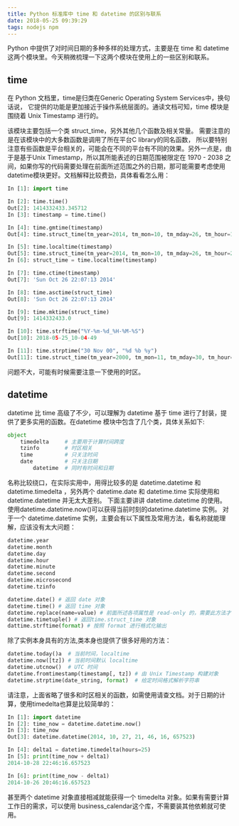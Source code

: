 ```yaml
---
title: Python 标准库中 time 和 datetime 的区别与联系
date: 2018-05-25 09:39:29
tags: nodejs npm
---
```


Python 中提供了对时间日期的多种多样的处理方式，主要是在 time 和 datetime 这两个模块里。今天稍微梳理一下这两个模块在使用上的一些区别和联系。

## time

在 Python 文档里，time是归类在Generic Operating System Services中，换句话说， 它提供的功能是更加接近于操作系统层面的。通读文档可知，time 模块是围绕着 Unix Timestamp 进行的。

该模块主要包括一个类 struct_time，另外其他几个函数及相关常量。 需要注意的是在该模块中的大多数函数是调用了所在平台C library的同名函数， 所以要特别注意有些函数是平台相关的，可能会在不同的平台有不同的效果。另外一点是，由于是基于Unix Timestamp，所以其所能表述的日期范围被限定在 1970 - 2038 之间，如果你写的代码需要处理在前面所述范围之外的日期，那可能需要考虑使用datetime模块更好。文档解释比较费劲，具体看看怎么用：

```python
In [1]: import time

In [2]: time.time()
Out[2]: 1414332433.345712
In [3]: timestamp = time.time()

In [4]: time.gmtime(timestamp)
Out[4]: time.struct_time(tm_year=2014, tm_mon=10, tm_mday=26, tm_hour=14, tm_min=7, tm_sec=13, tm_wday=6, tm_yday=299, tm_isdst=0)

In [5]: time.localtime(timestamp)
Out[5]: time.struct_time(tm_year=2014, tm_mon=10, tm_mday=26, tm_hour=22, tm_min=7, tm_sec=13, tm_wday=6, tm_yday=299, tm_isdst=0)
In [6]: struct_time = time.localtime(timestamp)

In [7]: time.ctime(timestamp)
Out[7]: 'Sun Oct 26 22:07:13 2014'

In [8]: time.asctime(struct_time)
Out[8]: 'Sun Oct 26 22:07:13 2014'

In [9]: time.mktime(struct_time)
Out[9]: 1414332433.0

In [10]: time.strftime("%Y-%m-%d_%H-%M-%S")
Out[10]: 2018-05-25_10-04-49

In [11]: time.strptime("30 Nov 00", "%d %b %y")
Out[11]: time.struct_time(tm_year=2000, tm_mon=11, tm_mday=30, tm_hour=0, tm_min=0, tm_sec=0, tm_wday=3, tm_yday=335, tm_isdst=-1)

```
问题不大，可能有时候需要注意一下使用的时区。

## datetime
datetime 比 time 高级了不少，可以理解为 datetime 基于 time 进行了封装，提供了更多实用的函数。在datetime 模块中包含了几个类，具体关系如下:

```python
object
    timedelta     # 主要用于计算时间跨度
    tzinfo        # 时区相关
    time          # 只关注时间
    date          # 只关注日期
        datetime  # 同时有时间和日期
```

名称比较绕口，在实际实用中，用得比较多的是 datetime.datetime 和 datetime.timedelta ，另外两个 datetime.date 和 datetime.time 实际使用和 datetime.datetime 并无太大差别。 下面主要讲讲 datetime.datetime 的使用。使用datetime.datetime.now()可以获得当前时刻的datetime.datetime 实例。 对于一个 datetime.datetime 实例，主要会有以下属性及常用方法，看名称就能理解，应该没有太大问题：

```python
datetime.year
datetime.month
datetime.day
datetime.hour
datetime.minute
datetime.second
datetime.microsecond
datetime.tzinfo

datetime.date() # 返回 date 对象
datetime.time() # 返回 time 对象
datetime.replace(name=value) # 前面所述各项属性是 read-only 的，需要此方法才可更改
datetime.timetuple() # 返回time.struct_time 对象
dattime.strftime(format) # 按照 format 进行格式化输出
```

除了实例本身具有的方法,类本身也提供了很多好用的方法：

```python
datetime.today()a  # 当前时间，localtime
datetime.now([tz]) # 当前时间默认 localtime
datetime.utcnow()  # UTC 时间
datetime.fromtimestamp(timestamp[, tz]) # 由 Unix Timestamp 构建对象
datetime.strptime(date_string, format)  # 给定时间格式解析字符串
```

请注意，上面省略了很多和时区相关的函数，如需使用请查文档。对于日期的计算，使用timedelta也算是比较简单的：

```python
In [1]: import datetime
In [2]: time_now = datetime.datetime.now()
In [3]: time_now
Out[3]: datetime.datetime(2014, 10, 27, 21, 46, 16, 657523)

In [4]: delta1 = datetime.timedelta(hours=25)
In [5]: print(time_now + delta1)
2014-10-28 22:46:16.657523

In [6]: print(time_now - delta1)
2014-10-26 20:46:16.657523
```

甚至两个 datetime 对象直接相减就能获得一个 timedelta 对象。如果有需要计算工作日的需求，可以使用 business_calendar这个库，不需要装其他依赖就可使用。